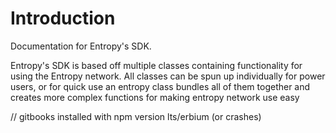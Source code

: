 # Introduction

Documentation for Entropy's SDK.

Entropy's SDK is based off multiple classes containing functionality for using the Entropy network. All classes can be spun up individually for power users, or for quick use an entropy class bundles all of them together and creates more complex functions for making entropy network use easy

// gitbooks installed with npm version lts/erbium (or crashes)
